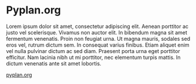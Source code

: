 
# Pyplan.org

Lorem ipsum dolor sit amet, consectetur adipiscing elit. Aenean porttitor ac justo vel scelerisque. Vivamus non auctor elit. In bibendum magna sit amet fermentum venenatis. Proin non feugiat urna. Ut magna mauris, sodales sed eros vel, rutrum dictum sem. In consequat varius finibus. Etiam aliquet enim vel nulla pulvinar dictum ac sed diam. Praesent porta urna eget porttitor efficitur. Nam lacinia nibh ut mi porttitor, nec elementum turpis mattis. In dictum venenatis ante sit amet lobortis.

[pyplan.org](http://docs.pyplan.org)
<!--stackedit_data:
eyJoaXN0b3J5IjpbMTU3NDY4NTgyNF19
-->